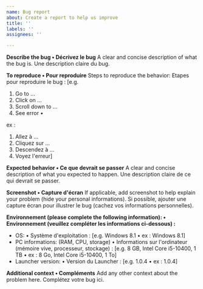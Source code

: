 ```yaml
---
name: Bug report
about: Create a report to help us improve
title: ''
labels: ''
assignees: ''

---
```


**Describe the bug • Décrivez le bug**
A clear and concise description of what the bug is.
Une description claire du bug.

**To reproduce • Pour reproduire**
Steps to reproduce the behavior:
Etapes pour reproduire le bug :
[e.g. 
1. Go to ...
2. Click on ...
3. Scroll down to ...
4. See error •

ex :
1. Allez à ...
2. Cliquez sur ...
3. Descendez à ...
4. Voyez l'erreur]

**Expected behavior • Ce que devrait se passer**
A clear and concise description of what you expected to happen.
Une description claire de ce qui devrait se passer.

**Screenshot • Capture d'écran**
If applicable, add screenshot to help explain your problem (hide your personal informations).
Si possible, ajouter une capture écran pour illustrer le bug (cachez vos informations personnelles).

**Environnement (please complete the following information): • Environnement (veuillez compléter les informations ci-dessous) :**
 - OS: • Système d'exploitation : [e.g. Windows 8.1 • ex : Windows 8.1]
 - PC informations: (RAM, CPU, storage) • Informations sur l'ordinateur (mémoire vive, processeur, stockage) : [e.g. 8 GB, Intel Core i5-10400, 1 TB • ex : 8 Go, Intel Core i5-10400, 1 To] 
 - Launcher version: • Version du Launcher : [e.g. 1.0.4 • ex : 1.0.4]

**Additional context • Compléments**
Add any other context about the problem here.
Complétez votre bug ici.
